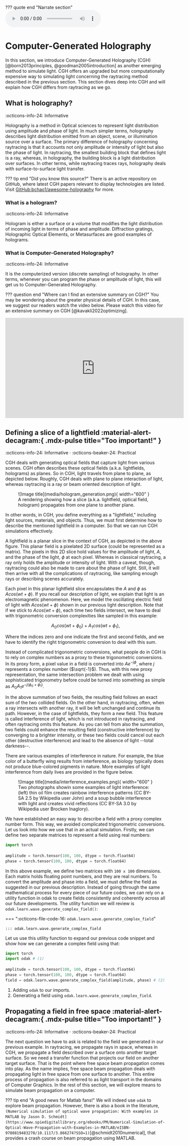 ??? quote end "Narrate section"
    <audio controls="controls">
         <source type="audio/mp3" src="../media/computer_generated_holography.mp3"></source>
    </audio>


# Computer-Generated Holography


In this section, we introduce Computer-Generated Holography (CGH) [@born2013principles, @goodman2005introduction] as another emerging method to simulate light.
CGH offers an upgraded but more computationally expensive way to simulating light concerning the raytracing method described in the previous section.
This section dives deep into CGH and will explain how CGH differs from raytracing as we go.


## What is holography?


:octicons-info-24: Informative 


Holography is a method in Optical sciences to represent light distribution using amplitude and phase of light.
In much simpler terms, holography describes light distribution emitted from an object, scene, or illumination source over a surface.
The primary difference of holography concerning raytracing is that it accounts not only amplitude or intensity of light but also the phase of light.
In raytracing, the smallest building block that defines light is a ray, whereas, in holography, the building block is a light distribution over surfaces.
In other terms, while raytracing traces rays, holography deals with surface-to-surface light transfer.


??? tip end "Did you know this source?"
    There is an active repository on GitHub, where latest CGH papers relevant to display technologies are listed.
    Visit [GitHub:bchao1/awesome-holography](https://github.com/bchao1/awesome-holography) for more.



### What is a hologram?


:octicons-info-24: Informative 


Hologram is either a surface or a volume that modifies the light distribution of incoming light in terms of phase and amplitude.
Diffraction gratings, Holographic Optical Elements, or Metasurfaces are good examples of holograms.


### What is Computer-Generated Holography?


:octicons-info-24: Informative 


It is the computerized version (discrete sampling) of holography.
In other terms, whenever you can program the phase or amplitude of light, this will get us to Computer-Generated Holography.


??? question end "Where can I find an extensive summary on CGH?"
    You may be wondering about the greater physical details of CGH.
    In this case, we suggest our readers watch the video below.
    Please watch this video for an extensive summary on CGH [@kavakli2022optimizing].
    <center> <iframe width="560" height="315" src="https://www.youtube.com/embed/z_AtSgct6_I" title="YouTube video player" frameborder="0" allow="accelerometer; autoplay; clipboard-write; encrypted-media; gyroscope; picture-in-picture; web-share" allowfullscreen></iframe> </center>


## Defining a slice of a lightfield :material-alert-decagram:{ .mdx-pulse title="Too important!" }


:octicons-info-24: Informative ·
:octicons-beaker-24: Practical


CGH deals with generating optical fields that capture light from various scenes.
CGH often describes these optical fields (a.k.a. lightfields, holograms) as planes.
So in CGH, light travels from plane to plane, as depicted below.
Roughly, CGH deals with plane to plane interaction of light, whereas raytracing is a ray or beam oriented description of light.


<figure markdown>
  ![Image title](media/hologram_generation.png){ width="600" }
  <figcaption>A rendering showing how a slice (a.k.a. lightfield, optical field, hologram) propagates from one plane to another plane.</figcaption>
</figure>


In other words, in CGH, you define everything as a "lightfield," including light sources, materials, and objects.
Thus, we must first determine how to describe the mentioned lightfield in a computer.
So that we can run CGH simulations effectively.


A lightfield is a planar slice in the context of CGH, as depicted in the above figure.
This planar field is a pixelated 2D surface (could be represented as a matrix).
The pixels in this 2D slice hold values for the amplitude of light, $A$, and the phase of the light, $\phi$ at each pixel.
Whereas in classical raytracing, a ray only holds the amplitude or intensity of light.
With a caveat, though, raytracing could also be made to care about the phase of light. 
Still, it will then arrive with all the complications of raytracing, like sampling enough rays or describing scenes accurately.


Each pixel in this planar lightfield slice encapsulates the $A$ and $\phi$ as $A cos(wt + \phi)$.
If you recall our description of light, we explain that light is an electromagnetic phenomenon.
Here, we model the oscillating electric field of light with $A cos(wt + \phi)$ shown in our previous light description.
Note that if we stick to $A cos(wt + \phi)$, each time two fields intersect, we have to deal with trigonometric conversion complexities like sampled in this example:


$$
A_0 cos(wt + \phi_0) + A_1 cos(wt + \phi_1),
$$


Where the indices zero and one indicate the first and second fields, and we have to identify the right trigonometric conversion to deal with this sum.


Instead of complicated trigonometric conversions, what people do in CGH is to rely on complex numbers as a proxy to these trigonometric conversions.
In its proxy form, a pixel value in a field is converted into $A e^{-j \phi}$, where $j$ represents a complex number ($\sqrt{-1}$).
Thus, with this new proxy representation, the same intersection problem we dealt with using sophisticated trigonometry before could be turned into something as simple as $A_0 A_1 e^{-j(\phi_0 +\phi_1)}$.


In the above summation of two fields, the resulting field follows an exact sum of the two collided fields.
On the other hand, in raytracing, often, when a ray intersects with another ray, it will be left unchanged and continue its path.
However, in the case of lightfields, they form a new field.
This feature is called interference of light, which is not introduced in raytracing, and often raytracing omits this feature.
As you can tell from also the summation, two fields could enhance the resulting field (constructive interference) by converging to a brighter intensity, or these two fields could cancel out each other (destructive interference) and lead to the absence of light --total darkness--.

There are various examples of interference in nature.
For example, the blue color of a butterfly wing results from interference, as biology typically does not produce blue-colored pigments in nature.
More examples of light interference from daily lives are provided in the figure below.


<figure markdown>
  ![Image title](media/interference_examples.png){ width="600" }
  <figcaption>Two photographs showin some examples of light interference: (left) thin oil film creates rainbow interference patterns (CC BY-SA 2.5 by Wikipedia user John) and a soup bubble interference with light and creates vivid reflections (CC BY-SA 3.0 by Wikipedia user Brocken Inaglory).</figcaption>
</figure>


We have established an easy way to describe a field with a proxy complex number form.
This way, we avoided complicated trigonometric conversions. 
Let us look into how we use that in an actual simulation.
Firstly, we can define two separate matrices to represent a field using real numbers:


```python
import torch

amplitude = torch.tensor(100, 100, dtype = torch.float64)
phase = torch.tensor(100, 100, dtype = torch.float64)
```


In this above example, we define two matrices with `100 x 100` dimensions.
Each matrix holds floating point numbers, and they are real numbers.
To convert the amplitude and phase into a field, we must define the field as suggested in our previous description.
Instead of going through the same mathematical process for every piece of our future codes, we can rely on a utility function in odak to create fields consistently and coherently across all our future developments.
The utility function we will review is `odak.learn.wave.generate_complex_field()`:


=== ":octicons-file-code-16: `odak.learn.wave.generate_complex_field`"

    ::: odak.learn.wave.generate_complex_field


Let us use this utility function to expand our previous code snippet and show how we can generate a complex field using that:


```python
import torch
import odak # (1)

amplitude = torch.tensor(100, 100, dtype = torch.float64)
phase = torch.tensor(100, 100, dtype = torch.float64)
field = odak.learn.wave.generate_complex_field(amplitude, phase) # (2)
```

1. Adding `odak` to our imports.
2. Generating a field using `odak.learn.wave.generate_complex_field`.

## Propagating a field in free space :material-alert-decagram:{ .mdx-pulse title="Too important!" }


:octicons-info-24: Informative ·
:octicons-beaker-24: Practical


The next question we have to ask is related to the field we generated in our previous example.
In raytracing, we propagate rays in space, whereas in CGH, we propagate a field described over a surface onto another target surface.
So we need a transfer function that projects our field on another target surface.
That is the point where free space beam propagation comes into play.
As the name implies, free space beam propagation deals with propagating light in free space from one surface to another.
This entire process of propagation is also referred to as light transport in the domains of Computer Graphics.
In the rest of this section, we will explore means to simulate beam propagation on a computer.


??? tip end "A good news for Matlab fans!"
    We will indeed use `odak` to explore beam propagation.
    However, there is also a book in the literature, `(Numerical simulation of optical wave propagation: With examples in MATLAB by Jason D. Schmidt](https://www.spiedigitallibrary.org/ebooks/PM/Numerical-Simulation-of-Optical-Wave-Propagation-with-Examples-in-MATLAB/eISBN-9780819483270/10.1117/3.866274?SSO=1)`[@schmidt2010numerical], that provides a crash course on beam propagation using MATLAB.


